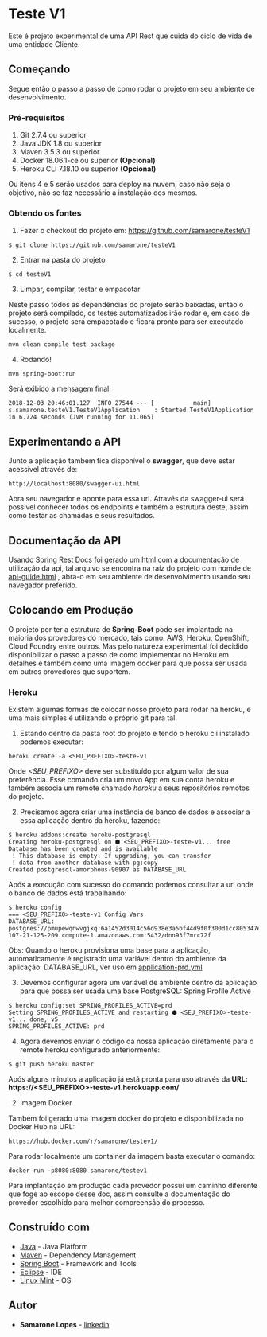 # Teste V1

Este é projeto experimental de uma API Rest que cuida do ciclo de vida de uma entidade Cliente.

## Começando

Segue então o passo a passo de como rodar o projeto em seu ambiente de desenvolvimento.

### Pré-requisitos

1. Git 2.7.4 ou superior
2. Java JDK 1.8 ou superior
3. Maven 3.5.3 ou superior
4. Docker 18.06.1-ce ou superior **(Opcional)**
5. Heroku CLI 7.18.10 ou superior **(Opcional)**

Ou itens 4 e 5 serão usados para deploy na nuvem, caso não seja o objetivo, não se faz necessário a instalação dos mesmos.

### Obtendo os fontes

1. Fazer o checkout do projeto em: https://github.com/samarone/testeV1
```
$ git clone https://github.com/samarone/testeV1
```
2. Entrar na pasta do projeto
```
$ cd testeV1
```
3. Limpar, compilar, testar e empacotar

Neste passo todos as dependências do projeto serão baixadas, então o projeto será compilado, os testes automatizados irão rodar e, em caso de sucesso, o projeto será empacotado e ficará pronto para ser executado localmente.

```
mvn clean compile test package
```

4. Rodando!
```
mvn spring-boot:run
```
Será exibido a mensagem final:
```
2018-12-03 20:46:01.127  INFO 27544 --- [           main] s.samarone.testeV1.TesteV1Application    : Started TesteV1Application in 6.724 seconds (JVM running for 11.065)
```

## Experimentando a API

Junto a aplicação também fica disponível o **swagger**, que deve estar acessível através de:
```
http://localhost:8080/swagger-ui.html
```
Abra seu navegador e aponte para essa url. Através da swagger-ui será possivel conhecer todos os endpoints e também a estrutura deste, assim como testar as chamadas e seus resultados.

## Documentação da API

Usando Spring Rest Docs foi gerado um html com a documentação de utilização da api, tal arquivo se encontra na raíz do projeto com nomde de [api-guide.html](api-guide.html) , abra-o em seu ambiente de desenvolvimento usando seu navegador preferido.

## Colocando em Produção

O projeto por ter a estrutura de **Spring-Boot** pode ser implantado na maioria dos provedores do mercado, tais como: AWS, Heroku, OpenShift, Cloud Foundry entre outros. Mas pelo natureza experimental foi decidido disponibilizar o passo a passo de como implementar no Heroku em detalhes e também como uma imagem docker para que possa ser usada em outros provedores que suportem.

### Heroku

Existem algumas formas de colocar nosso projeto para rodar na heroku, e uma mais simples é utilizando o próprio git para tal.

1. Estando dentro da pasta root do projeto e tendo o heroku cli instalado podemos executar:
```
heroku create -a <SEU_PREFIXO>-teste-v1
```
Onde *<SEU_PREFIXO>* deve ser substituído por algum valor de sua preferência.
Esse comando cria um novo App em sua conta heroku e também associa um remote chamado *heroku* a seus repositórios remotos do projeto.

2. Precisamos agora criar uma instância de banco de dados e associar a essa aplicação dentro da heroku, fazendo:
```
$ heroku addons:create heroku-postgresql
Creating heroku-postgresql on ⬢ <SEU_PREFIXO>-teste-v1... free
Database has been created and is available
 ! This database is empty. If upgrading, you can transfer
 ! data from another database with pg:copy
Created postgresql-amorphous-90907 as DATABASE_URL
```
Após a execução com sucesso do comando podemos consultar a url onde o banco de dados está trabalhando:
```
$ heroku config
=== <SEU_PREFIXO>-teste-v1 Config Vars
DATABASE_URL: postgres://pmupewqnwvgjkq:6a1452d3014c56d938e3a5bf44d9f0f300d1cc805347e5e2f2d3440755ee240d@ec2-107-21-125-209.compute-1.amazonaws.com:5432/dnn93f7mrc72f
```
Obs: Quando o heroku provisiona uma base para a aplicação, automaticamente é registrado uma variável dentro do ambiente da aplicação: DATABASE_URL, ver uso em [application-prd.yml](src/main/resources/application-prd.yml)

3. Devemos configurar agora um variável de ambiente dentro da aplicação para que possa ser usada uma base PostgreSQL:
Spring Profile Active
```
$ heroku config:set SPRING_PROFILES_ACTIVE=prd
Setting SPRING_PROFILES_ACTIVE and restarting ⬢ <SEU_PREFIXO>-teste-v1... done, v5
SPRING_PROFILES_ACTIVE: prd 
```
4. Agora devemos enviar o código da nossa aplicação diretamente para o remote heroku configurado anteriormente:
```
$ git push heroku master
```
Após alguns minutos a aplicação já está pronta para uso através da **URL: https://<SEU_PREFIXO>-teste-v1.herokuapp.com/**

2. Imagem Docker

Também foi gerado uma imagem docker do projeto e disponibilizada no Docker Hub na URL:
```
https://hub.docker.com/r/samarone/testev1/
```
Para rodar localmente um container da imagem basta executar o comando:
```
docker run -p8080:8080 samarone/testev1
```
Para implantação em produção cada provedor possui um caminho diferente que foge ao escopo desse doc, assim consulte a documentação do provedor escolhido para melhor compreensão do processo.

## Construído com

* [Java](https://www.oracle.com/java/) - Java Platform
* [Maven](https://maven.apache.org/) - Dependency Management
* [Spring Boot](https://spring.io/projects/spring-boot) - Framework and Tools
* [Eclipse](https://www.eclipse.org) - IDE
* [Linux Mint](https://linuxmint.com/) - OS

## Autor

* **Samarone Lopes** - [linkedin](https://www.linkedin.com/in/samaronelopes/)

